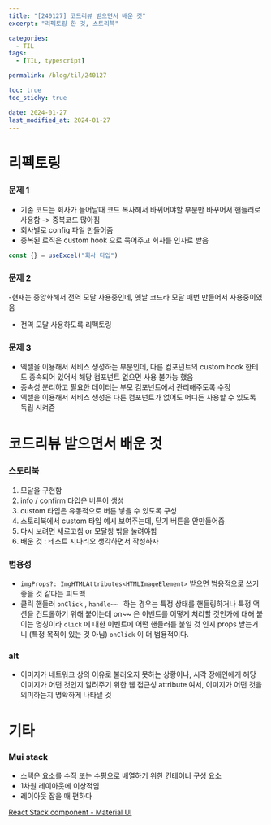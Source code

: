 ```yaml
---
title: "[240127] 코드리뷰 받으면서 배운 것"
excerpt: "리펙토링 한 것, 스토리북"

categories:
  - TIL
tags:
  - [TIL, typescript]

permalink: /blog/til/240127

toc: true
toc_sticky: true

date: 2024-01-27
last_modified_at: 2024-01-27
---
```


# 리펙토링

### 문제 1

- 기존 코드는 회사가 늘어날때 코드 복사해서 바뀌어야할 부분만 바꾸어서 핸들러로 사용함 -> 중복코드 많아짐
- 회사별로 config 파일 만들어줌
- 중복된 로직은 custom hook 으로 묶어주고 회사를 인자로 받음

```jsx
const {} = useExcel("회사 타입")
```

### 문제 2

-현재는 중앙화해서 전역 모달 사용중인데, 옛날 코드라 모달 매번 만들어서 사용중이였음

- 전역 모달 사용하도록 리펙토링

### 문제 3

- 엑셀을 이용해서 서비스 생성하는 부분인데, 다른 컴포넌트의 custom hook 한테도 종속되어 있어서 해당 컴포넌트 없으면 사용 불가능 했음
- 종속성 분리하고 필요한 데이터는 부모 컴포넌트에서 관리해주도록 수정
- 엑셀을 이용해서 서비스 생성은 다른 컴포넌트가 없어도 어디든 사용할 수 있도록 독립 시켜줌

# 코드리뷰 받으면서 배운 것

### 스토리북

1. 모달을 구현함
2. info / confirm 타입은 버튼이 생성
3. custom 타입은 유동적으로 버튼 넣을 수 있도록 구성
4. 스토리북에서 custom 타입 예시 보여주는데, 닫기 버튼을 안만들어줌
5. 다시 보려면 새로고침 or 모달창 밖을 눌려야함
6. 배운 것 : 테스트 시나리오 생각하면서 작성하자

### 범용성

- `imgProps?: ImgHTMLAttributes<HTMLImageElement>` 받으면 범용적으로 쓰기 좋을 것 같다는 피드백
- 클릭 핸들러 `onClick` , `handle~~ ` 하는 경우는 특정 상태를 핸들링하거나 특정 액션을 컨트롤하기 위해 붙이는데 on~~ 은 이벤트를 어떻게 처리할 것인가에 대해 붙이는 명칭이라 `click` 에 대한 이벤트에 어떤 핸들러를 붙일 것 인지 props 받는거니 (특정 목적이 있는 것 아님) `onClick` 이 더 범용적이다.

### alt

- 이미지가 네트워크 상의 이유로 불러오지 못하는 상황이나, 시각 장애인에게 해당 이미지가 어떤 것인지 알려주기 위한 웹 접근성 attribute 여서, 이미지가 어떤 것을 의미하는지 명확하게 나타낼 것

# 기타

### Mui stack

- 스택은 요소를 수직 또는 수평으로 배열하기 위한 컨테이너 구성 요소
- 1차원 레이아웃에 이상적임
- 레이아웃 잡을 때 편하다

[React Stack component - Material UI](https://mui.com/material-ui/react-stack/)
